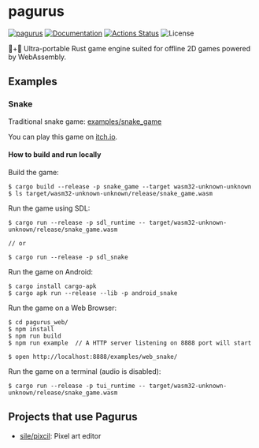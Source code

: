 pagurus
========

[![pagurus](https://img.shields.io/crates/v/pagurus.svg)](https://crates.io/crates/pagurus)
[![Documentation](https://docs.rs/pagurus/badge.svg)](https://docs.rs/pagurus)
[![Actions Status](https://github.com/sile/pagurus/workflows/CI/badge.svg)](https://github.com/sile/pagurus/actions)
![License](https://img.shields.io/crates/l/pagurus)

🐚+🦞 Ultra-portable Rust game engine suited for offline 2D games powered by WebAssembly.

Examples
--------

### Snake

Traditional snake game: [examples/snake_game](examples/snake_game)

You can play this game on [itch.io](https://reduls.itch.io/snake).

#### How to build and run locally

Build the game:
```console
$ cargo build --release -p snake_game --target wasm32-unknown-unknown
$ ls target/wasm32-unknown-unknown/release/snake_game.wasm
```

Run the game using SDL:
```console
$ cargo run --release -p sdl_runtime -- target/wasm32-unknown-unknown/release/snake_game.wasm

// or

$ cargo run --release -p sdl_snake
```

Run the game on Android:
```console
$ cargo install cargo-apk
$ cargo apk run --release --lib -p android_snake
```

Run the game on a Web Browser:
```console
$ cd pagurus_web/
$ npm install
$ npm run build
$ npm run example  // A HTTP server listening on 8888 port will start

$ open http://localhost:8888/examples/web_snake/
```

Run the game on a terminal (audio is disabled):
```console
$ cargo run --release -p tui_runtime -- target/wasm32-unknown-unknown/release/snake_game.wasm
```

Projects that use Pagurus
-------------------------

- [sile/pixcil](https://github.com/sile/pixcil): Pixel art editor

